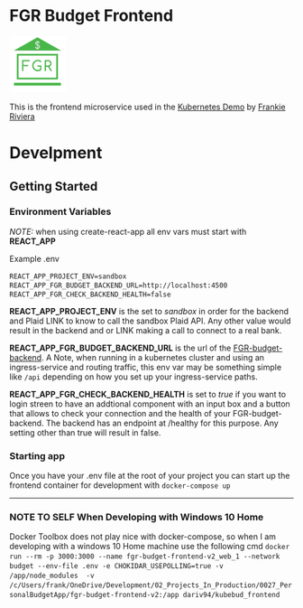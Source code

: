 # FGR Budget Frontend

[<img src="./src/components/common/images/1000x1000_FGR_FINANCE.png" width="100" >](https://fgr-kubernetes-demo.northcentralus.cloudapp.azure.com)

This is the frontend microservice used in the [Kubernetes Demo](https://frankieriviera.com/portfolio/kubernetes-demo) by [Frankie Riviera](https://frankieriviera.com)


# Develpment

## Getting Started

### Environment Variables

*NOTE:* when using create-react-app all env vars must start with **REACT_APP**  

Example .env
```
REACT_APP_PROJECT_ENV=sandbox
REACT_APP_FGR_BUDGET_BACKEND_URL=http://localhost:4500
REACT_APP_FGR_CHECK_BACKEND_HEALTH=false
```

**REACT_APP_PROJECT_ENV** is the set to *sandbox* in order for the backend and Plaid LINK to know to call the sandbox Plaid API. Any other value would result in the backend and or LINK making a call to connect to a real bank. 

**REACT_APP_FGR_BUDGET_BACKEND_URL** is the url of the [FGR-budget-backend](https://github.com/DaRiv94/fgr-budget-backend-v2). A Note, when running in a kubernetes cluster and using an ingress-service and routing traffic, this env var may be something simple like `/api` depending on how you set up your ingress-service paths.

**REACT_APP_FGR_CHECK_BACKEND_HEALTH** is set to *true* if you want to login streen to have an addtional component with an input box and a button that allows to check your connection and the health of your FGR-budget-backend. The backend has an endpoint at /healthy for this purpose. Any setting other than true will result in false.

### Starting app
Once you have your .env file at the root of your project you can start up the frontend container for development with 
`docker-compose up`

---
### NOTE TO SELF When Developing with Windows 10 Home
Docker Toolbox does not play nice with docker-compose, so when I am developing with a windows 10 Home machine use the following cmd
`docker run --rm -p 3000:3000 --name fgr-budget-frontend-v2_web_1 --network budget --env-file .env -e CHOKIDAR_USEPOLLING=true -v /app/node_modules  -v /c/Users/frank/OneDrive/Development/02_Projects_In_Production/0027_PersonalBudgetApp/fgr-budget-frontend-v2:/app dariv94/kubebud_frontend`
